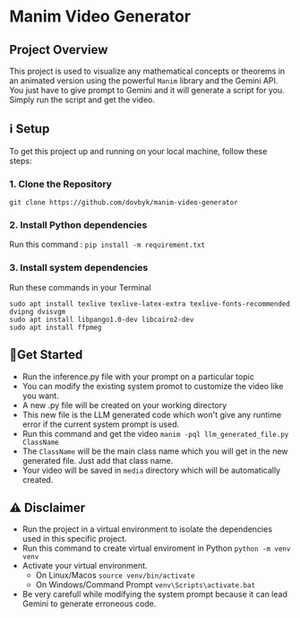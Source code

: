 # Manim Video Generator

## Project Overview

This project is used to visualize any mathematical concepts or theorems in an animated version using the powerful `Manim` library and the Gemini API. You just have to give prompt to Gemini and it will generate a script for you. Simply run the script and get the video.

## ℹ️ Setup

To get this project up and running on your local machine, follow these steps:

### 1. Clone the Repository

`git clone https://github.com/dovbyk/manim-video-generator`

### 2. Install Python dependencies
Run this command : `pip install -m requirement.txt`

### 3. Install system dependencies
Run these commands in your Terminal
```
sudo apt install texlive texlive-latex-extra texlive-fonts-recommended dvipng dvisvgm
sudo apt install libpango1.0-dev libcairo2-dev
sudo apt install ffpmeg
```

## 🚀Get Started

* Run the inference.py file with your prompt on a particular topic
* You can modify the existing system promot to customize the video like you want.
* A new .py file will be created on your working directory
* This new file is the LLM generated code which won't give any runtime error if the current system prompt is used.
* Run this command and get the video `manim -pql llm_generated_file.py ClassName`
* The `ClassName` will be the main class name which you will get in the new generated file. Just add that class name.
* Your video will be saved in `media` directory which will be automatically created.



## ⚠️ Disclaimer
* Run the project in a virtual environment to isolate the dependencies used in this specific project.
* Run this command to create virtual enviroment in Python `python -m venv venv`
* Activate your virtual environment.
  * On Linux/Macos `source venv/bin/activate`
  * On Windows/Command Prompt `venv\Scripts\activate.bat`
* Be very carefull while modifying the system prompt because it can lead Gemini to generate erroneous code.

